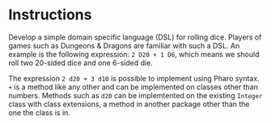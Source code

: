 # Instructions

Develop a simple domain specific language (DSL) for rolling dice. Players of games such as Dungeons & Dragons are familiar with such a DSL. An example is the following expression: `2 D20 + 1 D6`, which means we should roll two 20-sided dice and one 6-sided die.

The expression `2 d20 + 3 d10` is possible to implement using Pharo syntax. `+` is a method like any other and can be implemented on classes other than numbers. Methods such as `d20` can be implemtented on the existing `Integer` class with class extensions, a method in another package other than the one the class is in.

